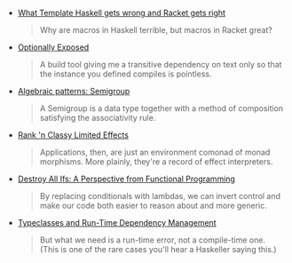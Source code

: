 -   [What Template Haskell gets wrong and Racket gets right](http://blog.ezyang.com/2016/07/what-template-haskell-gets-wrong-and-racket-gets-right/)

    > Why are macros in Haskell terrible, but macros in Racket great?

-   [Optionally Exposed](https://www.arcadianvisions.com/blog/2016/optionally-exposed-critique.html)

    > A build tool giving me a transitive dependency on text only so that the instance you defined compiles is pointless.

-   [Algebraic patterns: Semigroup](https://philipnilsson.github.io/Badness10k/posts/2016-07-14-functional-patterns-semigroup.html)

    > A Semigroup is a data type together with a method of composition satisfying the associativity rule.

-   [Rank 'n Classy Limited Effects](https://www.parsonsmatt.org/2016/07/14/rank_n_classy_limited_effects.html)

    > Applications, then, are just an environment comonad of monad morphisms. More plainly, they're a record of effect interpreters.

-   [Destroy All Ifs: A Perspective from Functional Programming](https://degoes.net/articles/destroy-all-ifs)

    > By replacing conditionals with lambdas, we can invert control and make our code both easier to reason about and more generic.

-   [Typeclasses and Run-Time Dependency Management](https://turingjump.com/posts/smerdyakov.html)

    > But what we need is a run-time error, not a compile-time one. (This is one of the rare cases you'll hear a Haskeller saying this.)
